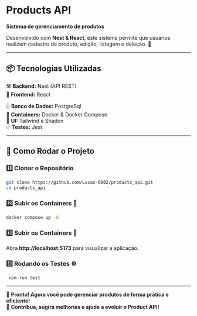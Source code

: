 # Products API  
**Sistema de gerenciamento de produtos**  

Desenvolvido com **Nest & React**, este sistema permite que usuários realizem cadastro de produto, edição, listagem e deleção. 🚀  

---

## 📦 Tecnologias Utilizadas  

🛠 **Backend:** Nest (API REST)  
🎨 **Frontend:** React

🗄 **Banco de Dados:** PostgreSql  
🐳 **Containers:** Docker & Docker Compose    
💎 **UI:** Tailwind e Shadcn  
✅ **Testes:** Jest  

---

## 🚀 Como Rodar o Projeto  

### 1️⃣ Clonar o Repositório  
```bash
git clone https://github.com/Lucas-0802/products_api.git
cd products_api
```

### 2️⃣ Subir os Containers 🚢  
```bash
docker compose up -d
```

### 3️⃣ Subir os Containers 🚢  
Abra **http://localhost:5173** para visualizar a aplicação.  

### 4️⃣ Rodando os Testes ⚙️  
```bash
 npm run test
```  

---

🎯 **Pronto! Agora você pode gerenciar produtos de forma prática e eficiente!**  
🚀 **Contribua, sugira melhorias e ajude a evoluir o Product API!**  
